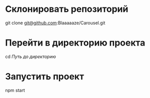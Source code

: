 # Склонировать репозиторий

git clone git@github.com:Blaaaaaze/Carousel.git

# Перейти в директорию проекта

cd *Путь до директорию*

# Запустить проект

npm start
